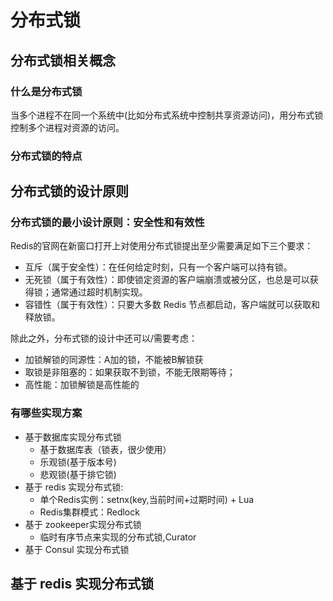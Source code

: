 # 分布式锁

## 分布式锁相关概念

### 什么是分布式锁

当多个进程不在同一个系统中(比如分布式系统中控制共享资源访问)，用分布式锁控制多个进程对资源的访问。

### 分布式锁的特点

## 分布式锁的设计原则

### 分布式锁的最小设计原则：安全性和有效性

Redis的官网在新窗口打开上对使用分布式锁提出至少需要满足如下三个要求：

- 互斥（属于安全性）：在任何给定时刻，只有一个客户端可以持有锁。
- 无死锁（属于有效性）：即使锁定资源的客户端崩溃或被分区，也总是可以获得锁；通常通过超时机制实现。
- 容错性（属于有效性）：只要大多数 Redis 节点都启动，客户端就可以获取和释放锁。

除此之外，分布式锁的设计中还可以/需要考虑：

- 加锁解锁的同源性：A加的锁，不能被B解锁获
- 取锁是非阻塞的：如果获取不到锁，不能无限期等待；
- 高性能：加锁解锁是高性能的

### 有哪些实现方案

- 基于数据库实现分布式锁
  - 基于数据库表（锁表，很少使用）
  - 乐观锁(基于版本号)
  - 悲观锁(基于排它锁)
- 基于 redis 实现分布式锁:
  - 单个Redis实例：setnx(key,当前时间+过期时间) + Lua
  - Redis集群模式：Redlock
- 基于 zookeeper实现分布式锁
  - 临时有序节点来实现的分布式锁,Curator
- 基于 Consul 实现分布式锁

## 基于 redis 实现分布式锁
